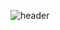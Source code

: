 ![header](https://capsule-render.vercel.app/api?type=wave&color=auto&height=300&section=header&text=witchbroom&fontSize=90)